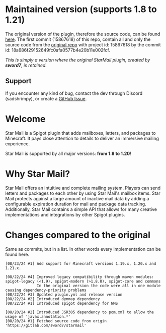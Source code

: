 # Maintained version (supports 1.8 to 1.21)
The original version of the plugin, therefore the source code, can be found [here](https://gitlab.com/sword7/starmail).
The first commit (15867618) of this repo, contain all and only the source code from the [original repo](https://gitlab.com/sword7/starmail) with project id: 15867618 by the commit id: 18a686f29152649fc0afa0577b4e20b11e002fcf.

*This is simply a version where the original StarMail plugin, created by **sword7**, is retained.*

## Support
If you encounter any kind of bug, contact the dev through Discord (sadshrimpy), or  create a [GitHub Issue](https://github.com/SadShrimpyy/StarMail/issues).

# Welcome
Star Mail is a Spigot plugin that adds mailboxes, letters, and packages to Minecraft. It pays close attention to details to deliver an immersive mailing experience.

Star Mail is supported by all major versions: **from 1.8 to 1.20**!

# Why Star Mail?
Star Mail offers an intuitive and complete mailing system. Players can send letters and packages to each other by using Star Mail's mailbox items. Star Mail protects against a large amount of inactive mail data by adding a configurable expiration duration for mail and package data tracking.
Additionally, Star Mail contains a simple API that allows for many creative implementations and integrations by other Spigot plugins.

# Changes compared to the original
Same as commits, but in a list. In other words every implementation can be found here.
```
[08/23/24 #1] Add support for Minecraft versions 1.19.x, 1.20.x and 1.21.x.

[08/22/24 #4] Improved legacy compatibility through maven modules: spigot-legacy (<1.9), spigot-modern (>1.8.8), spigot-core and commons
              In the original version the code were all in one module causing dependency-priority problems
[08/22/24 #3] Updated plugin.yml and release version
[08/22/24 #2] Introduced dynmap dependency
[08/22/24 #1] Introduced spigot dependency for NMS
 
[08/20/24 #2] Introduced JSR305 dependency to pom.xml to allow the usage of 'javax.annotation.*'
[08/20/24 #1] Fetched source code from origin 'https://gitlab.com/sword7/starmail'
```
